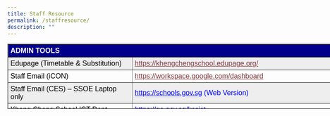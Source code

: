 ```yaml
---
title: Staff Resource
permalink: /staffresource/
description: ""
---
```

<table border="1" cellpadding="1" style="box-sizing: border-box; color: rgb(0, 0, 0); font-family: Signika, Arial, sans-serif; font-size: 16px; font-style: normal; font-variant-ligatures: normal; font-variant-caps: normal; font-weight: 400; letter-spacing: normal; orphans: 2; text-align: start; text-transform: none; white-space: normal; widows: 2; word-spacing: 0px; -webkit-text-stroke-width: 0px; text-decoration-thickness: initial; text-decoration-style: initial; text-decoration-color: initial; height: 148px; width: 744.052px;"><tbody style="box-sizing: border-box;"><tr style="box-sizing: border-box; height: 24px; background-color: darkblue;"><td colspan="2" style="box-sizing: border-box; padding: 5px; width: 735.052px; height: 24px;"><span style="box-sizing: border-box; font-size: 12pt; color: rgb(255, 255, 255); font-family: arial, helvetica, sans-serif;"><strong style="box-sizing: border-box; font-weight: bolder;color:white;">ADMIN TOOLS</strong></span></td></tr><tr style="box-sizing: border-box; background: rgb(238, 238, 238); height: 24px;"><td style="box-sizing: border-box; padding: 5px; width: 282px; height: 24px;"><span style="box-sizing: border-box; font-family: arial, helvetica, sans-serif; font-size: 12pt;">Edupage (Timetable &amp; Substitution)</span></td><td style="box-sizing: border-box; padding: 5px; width: 453.052px; height: 24px;"><span style="box-sizing: border-box; font-family: arial, helvetica, sans-serif; font-size: 12pt;"><a href="https://khengchengschool.edupage.org/" style="box-sizing: border-box; background-color: transparent; cursor: pointer; transition: all 0.25s ease-in-out 0s; color: rgb(128, 56, 61);">https://khengchengschool.edupage.org/</a></span></td></tr><tr style="box-sizing: border-box; height: 24px;"><td style="box-sizing: border-box; padding: 5px; width: 282px; height: 24px;"><span style="box-sizing: border-box; font-family: arial, helvetica, sans-serif; font-size: 12pt;">Staff Email (iCON)</span></td><td style="box-sizing: border-box; padding: 5px; width: 453.052px; height: 24px;"><span style="box-sizing: border-box; font-family: arial, helvetica, sans-serif; font-size: 12pt;"><a href="https://workspace.google.com/dashboard" target="_blank" rel="noopener noreferrer" style="box-sizing: border-box; background-color: transparent; cursor: pointer; transition: all 0.25s ease-in-out 0s; color: rgb(128, 56, 61);">https://workspace.google.com/dashboard</a></span></td></tr><tr style="box-sizing: border-box; background: rgb(238, 238, 238); height: 24px;"><td style="box-sizing: border-box; padding: 5px; width: 282px; height: 24px;"><span style="box-sizing: border-box; font-family: arial, helvetica, sans-serif; font-size: 12pt;">Staff Email (CES) – SSOE Laptop only</span></td><td style="box-sizing: border-box; padding: 5px; width: 453.052px; height: 24px;"><span style="box-sizing: border-box; font-family: arial, helvetica, sans-serif; font-size: 12pt;"><a href="https://schools.gov.sg/" target="_blank" rel="noopener noreferrer" style="box-sizing: border-box; background-color: transparent; cursor: pointer; transition: all 0.25s ease-in-out 0s; color: rgb(0, 0, 255);">https://schools.gov.sg</a><span style="box-sizing: border-box; color: rgb(0, 0, 255);">&nbsp;(Web Version)</span></span></td></tr><tr style="box-sizing: border-box; height: 24px;"><td style="box-sizing: border-box; padding: 5px; width: 282px; height: 24px;"><span style="box-sizing: border-box; font-family: arial, helvetica, sans-serif; font-size: 12pt;">Kheng Cheng School ICT Dept</span></td><td style="box-sizing: border-box; padding: 5px; width: 453.052px; height: 24px;"><span style="box-sizing: border-box; font-family: arial, helvetica, sans-serif; font-size: 12pt;"><a href="https://go.gov.sg/kcsict" style="box-sizing: border-box; background-color: transparent; cursor: pointer; transition: all 0.25s ease-in-out 0s; color: rgb(128, 56, 61);"><span style="box-sizing: border-box; color: rgb(0, 0, 255);">https://go.gov.sg/kcsict</span></a></span></td></tr><tr style="box-sizing: border-box; background: rgb(238, 238, 238); height: 24px;"><td style="box-sizing: border-box; padding: 5px; width: 282px; height: 24px;"><span style="box-sizing: border-box; font-family: arial, helvetica, sans-serif; font-size: 12pt;">Addition of Event/Activity into KCS Calendar</span></td><td style="box-sizing: border-box; padding: 5px; width: 453.052px; height: 24px;"><span style="box-sizing: border-box; font-family: arial, helvetica, sans-serif; font-size: 12pt;"><a href="https://go.gov.sg/kcs-calendar" target="_blank" rel="noopener" style="box-sizing: border-box; background-color: transparent; cursor: pointer; transition: all 0.25s ease-in-out 0s; color: rgb(128, 56, 61);">https://go.gov.sg/kcs-calendar</a></span></td></tr><tr style="box-sizing: border-box; height: 24px;"><td style="box-sizing: border-box; padding: 5px; width: 282px; height: 24px;"><span style="box-sizing: border-box; font-family: arial, helvetica, sans-serif; font-size: 12pt;">KCS Design Request Form</span></td><td style="box-sizing: border-box; padding: 5px; width: 453.052px; height: 24px;"><span style="box-sizing: border-box; font-family: arial, helvetica, sans-serif; font-size: 12pt;"><a href="https://tinyurl.com/KCSDesignrequestform" target="_blank" rel="noopener noreferrer" style="box-sizing: border-box; background-color: transparent; cursor: pointer; transition: all 0.25s ease-in-out 0s; color: rgb(128, 56, 61);"><span style="box-sizing: border-box; color: rgb(0, 0, 255);">https://tinyurl.com/KCSDesignrequestform</span></a></span></td></tr><tr style="box-sizing: border-box; background: rgb(238, 238, 238); height: 24px;"><td style="box-sizing: border-box; padding: 5px; width: 282px; height: 24px;"><span style="box-sizing: border-box; font-family: arial, helvetica, sans-serif; font-size: 12pt;">RBS (ICT Equipment Booking &amp;<br style="box-sizing: border-box;">Room Booking System)</span></td><td style="box-sizing: border-box; padding: 5px; width: 453.052px; height: 24px;"><span style="box-sizing: border-box; font-family: arial, helvetica, sans-serif; font-size: 12pt;"><a href="https://go.gov.sg/kcsrbs" target="_blank" rel="noopener noreferrer" style="box-sizing: border-box; background-color: transparent; cursor: pointer; transition: all 0.25s ease-in-out 0s; color: rgb(128, 56, 61);">https://go.gov.sg/kcsrbs</a></span></td></tr><tr style="box-sizing: border-box; height: 24px;"><td style="box-sizing: border-box; padding: 5px; width: 282px; height: 24px;"><span style="box-sizing: border-box; font-family: arial, helvetica, sans-serif; font-size: 12pt;">Accident Report</span></td><td style="box-sizing: border-box; padding: 5px; width: 453.052px; height: 24px;"><span style="box-sizing: border-box; font-family: arial, helvetica, sans-serif; font-size: 12pt;"><a href="http://bit.ly/KCSAccidentReport" target="_blank" rel="noopener noreferrer" style="box-sizing: border-box; background-color: transparent; cursor: pointer; transition: all 0.25s ease-in-out 0s; color: rgb(128, 56, 61);">http://bit.ly/KCSAccidentReport</a></span></td></tr><tr style="box-sizing: border-box; background: rgb(238, 238, 238); height: 24px;"><td style="box-sizing: border-box; padding: 5px; width: 282px; height: 24px;"><span style="box-sizing: border-box; font-family: arial, helvetica, sans-serif; font-size: 12pt;">Building &amp; Estate Fault Reporting</span></td><td style="box-sizing: border-box; padding: 5px; width: 453.052px; height: 24px;"><span style="box-sizing: border-box; font-family: arial, helvetica, sans-serif; color: rgb(0, 0, 255); font-size: 12pt;"><a href="https://go.gov.sg/buildingdefect" target="_blank" rel="noopener noreferrer" style="box-sizing: border-box; background-color: transparent; cursor: pointer; transition: all 0.25s ease-in-out 0s; color: rgb(0, 0, 255);">https://go.gov.sg/buildingdefect</a></span></td></tr><tr style="box-sizing: border-box; height: 24px;"><td style="box-sizing: border-box; padding: 5px; width: 282px; height: 24px;"><span style="box-sizing: border-box; font-family: arial, helvetica, sans-serif; font-size: 12pt;">MOE Intranet</span></td><td style="box-sizing: border-box; padding: 5px; width: 453.052px; height: 24px;"><span style="box-sizing: border-box; font-family: arial, helvetica, sans-serif; font-size: 12pt;"><a href="https://intranet.moe.gov.sg/" target="_blank" rel="noopener noreferrer" style="box-sizing: border-box; background-color: transparent; cursor: pointer; transition: all 0.25s ease-in-out 0s; color: rgb(128, 56, 61);"><span style="box-sizing: border-box; color: rgb(0, 0, 255);">https://intranet.moe.gov.sg/</span></a></span></td></tr><tr style="box-sizing: border-box; background: rgb(238, 238, 238); height: 24px;"><td style="box-sizing: border-box; padding: 5px; width: 282px; height: 24px;"><span style="box-sizing: border-box; font-family: arial, helvetica, sans-serif; font-size: 12pt;">OPAL2.0</span></td><td style="box-sizing: border-box; padding: 5px; width: 453.052px; height: 24px;"><span style="box-sizing: border-box; font-family: arial, helvetica, sans-serif; font-size: 12pt;"><a href="https://opal2.moe.edu.sg/" target="_blank" rel="noopener noreferrer" style="box-sizing: border-box; background-color: transparent; cursor: pointer; transition: all 0.25s ease-in-out 0s; color: rgb(128, 56, 61);">https://opal2.moe.edu.sg/</a></span></td></tr><tr style="box-sizing: border-box; height: 24px;"><td style="box-sizing: border-box; padding: 5px; width: 282px; height: 24px;"><span style="box-sizing: border-box; font-family: arial, helvetica, sans-serif; font-size: 12pt;">Parents Gateway</span></td><td style="box-sizing: border-box; padding: 5px; width: 453.052px; height: 24px;"><span style="box-sizing: border-box; font-family: arial, helvetica, sans-serif; font-size: 12pt;"><a href="https://pg.moe.edu.sg/" style="box-sizing: border-box; background-color: transparent; cursor: pointer; transition: all 0.25s ease-in-out 0s; color: rgb(128, 56, 61);"><span style="box-sizing: border-box; color:white);">https://pg.moe.edu.sg/</span></a></span></td></tr><tr style="box-sizing: border-box; background: rgb(238, 238, 238); height: 24px;"><td style="box-sizing: border-box; padding: 5px; width: 282px; height: 24px;"><span style="box-sizing: border-box; font-family: arial, helvetica, sans-serif; font-size: 12pt;">iExams</span></td><td style="box-sizing: border-box; padding: 5px; width: 453.052px; height: 24px;"><span style="box-sizing: border-box; font-family: arial, helvetica, sans-serif; font-size: 12pt;"><a href="https://iexams.seab.gov.sg/" style="box-sizing: border-box; background-color: transparent; cursor: pointer; transition: all 0.25s ease-in-out 0s; color: rgb(128, 56, 61);"><span style="box-sizing: border-box; color: rgb(0, 0, 255);">https://iexams.seab.gov.sg/</span></a></span></td></tr><tr style="box-sizing: border-box; height: 24px;"><td style="box-sizing: border-box; padding: 5px; width: 282px; height: 24px;"><span style="box-sizing: border-box; font-family: arial, helvetica, sans-serif; font-size: 12pt;">School Cockpit Homepage (Use Chrome/ Edge)</span></td><td style="box-sizing: border-box; padding: 5px; width: 453.052px; height: 24px;"><span style="box-sizing: border-box; font-family: arial, helvetica, sans-serif; font-size: 12pt;"><a href="https://schoolcockpit.moe.gov.sg/" style="box-sizing: border-box; background-color: transparent; cursor: pointer; transition: all 0.25s ease-in-out 0s; color: rgb(128, 56, 61);">https://schoolcockpit.moe.gov.sg</a></span></td></tr><tr style="box-sizing: border-box; background: rgb(238, 238, 238); height: 24px;"><td style="box-sizing: border-box; padding: 5px; width: 282px; height: 24px;"><span style="box-sizing: border-box; font-family: arial, helvetica, sans-serif; font-size: 12pt;">School Cockpit (Academic) (Use Chrome/ Edge)</span></td><td style="box-sizing: border-box; padding: 5px; width: 453.052px; height: 24px;"><span style="box-sizing: border-box; font-family: arial, helvetica, sans-serif; font-size: 12pt;"><a href="https://schoolcockpit.moe.gov.sg/academic" style="box-sizing: border-box; background-color: transparent; cursor: pointer; transition: all 0.25s ease-in-out 0s; color: rgb(128, 56, 61);">https://schoolcockpit.moe.gov.sg/academic</a></span></td></tr><tr style="box-sizing: border-box; height: 24px;"><td style="box-sizing: border-box; padding: 5px; width: 282px; height: 24px;"><span style="box-sizing: border-box; font-family: arial, helvetica, sans-serif; font-size: 12pt;">SC Mobile</span></td><td style="box-sizing: border-box; padding: 5px; width: 453.052px; height: 24px;"><span style="box-sizing: border-box; font-family: arial, helvetica, sans-serif; font-size: 12pt;"><a href="https://scmobile.moe.edu.sg/login" style="box-sizing: border-box; background-color: transparent; cursor: pointer; transition: all 0.25s ease-in-out 0s; color: rgb(128, 56, 61);"><span style="box-sizing: border-box; color: rgb(0, 0, 255);">https://scmobile.moe.edu.sg/login</span></a></span></td></tr><tr style="box-sizing: border-box; background: rgb(238, 238, 238); height: 23px;"><td style="box-sizing: border-box; padding: 5px; width: 282px; height: 23px;"><span style="box-sizing: border-box; font-family: arial, helvetica, sans-serif; font-size: 12pt;">SEMNET</span></td><td style="box-sizing: border-box; padding: 5px; width: 453.052px; height: 23px;"><span style="box-sizing: border-box; font-family: arial, helvetica, sans-serif; font-size: 12pt;"><a href="https://semss2.moe.gov.sg/Login/" target="_blank" rel="noopener noreferrer" style="box-sizing: border-box; background-color: transparent; cursor: pointer; transition: all 0.25s ease-in-out 0s; color: rgb(128, 56, 61);"><span style="box-sizing: border-box; color: rgb(0, 0, 255);">https://semss2.moe.gov.sg/Login/</span></a></span></td></tr><tr style="box-sizing: border-box; height: 24px;"><td style="box-sizing: border-box; padding: 5px; width: 282px; height: 24px;"><span style="box-sizing: border-box; font-family: arial, helvetica, sans-serif; font-size: 12pt;">HRP</span></td><td style="box-sizing: border-box; padding: 5px; width: 453.052px; height: 24px;"><span style="box-sizing: border-box; font-family: arial, helvetica, sans-serif; font-size: 12pt;"><a href="https://www.hrp.gov.sg/" style="box-sizing: border-box; background-color: transparent; cursor: pointer; transition: all 0.25s ease-in-out 0s; color: rgb(128, 56, 61);">https://www.hrp.gov.sg/</a></span></td></tr><tr style="box-sizing: border-box; background: rgb(238, 238, 238); height: 24px;"><td style="box-sizing: border-box; padding: 5px; width: 282px; height: 24px;"><span style="box-sizing: border-box; font-family: arial, helvetica, sans-serif; font-size: 12pt;">Form SG</span></td><td style="box-sizing: border-box; padding: 5px; width: 453.052px; height: 24px;"><span style="box-sizing: border-box; font-family: arial, helvetica, sans-serif; font-size: 12pt;"><a href="https://form.gov.sg/#!/" style="box-sizing: border-box; background-color: transparent; cursor: pointer; transition: all 0.25s ease-in-out 0s; color: rgb(128, 56, 61);">https://form.gov.sg</a></span></td></tr><tr style="box-sizing: border-box; height: 24px;"><td style="box-sizing: border-box; padding: 5px; width: 282px; height: 24px;"><span style="box-sizing: border-box; font-family: arial, helvetica, sans-serif; font-size: 12pt;">KCS SEN Resource</span></td><td style="box-sizing: border-box; padding: 5px; width: 453.052px; height: 24px;"><span style="box-sizing: border-box; font-family: arial, helvetica, sans-serif; font-size: 12pt;"><a href="https://go.gov.sg/kcssenresource" target="_blank" rel="noopener noreferrer" style="box-sizing: border-box; background-color: transparent; cursor: pointer; transition: all 0.25s ease-in-out 0s; color: rgb(128, 56, 61);">https://go.gov.sg/kcssenresource</a></span></td></tr><tr style="box-sizing: border-box; background: rgb(238, 238, 238); height: 24px;"><td style="box-sizing: border-box; padding: 5px; width: 282px; height: 24px;"><span style="box-sizing: border-box; font-family: arial, helvetica, sans-serif; font-size: 12pt;">KCS Memo (Tracking number)</span></td><td style="box-sizing: border-box; padding: 5px; width: 453.052px; height: 24px;"><span style="box-sizing: border-box; font-family: arial, helvetica, sans-serif; font-size: 12pt;"><a href="https://go.gov.sg/kcs-2023-memo" target="_blank" rel="noopener" style="box-sizing: border-box; background-color: transparent; cursor: pointer; transition: all 0.25s ease-in-out 0s; color: rgb(128, 56, 61);">https://go.gov.sg/kcs-2023-memo</a></span></td></tr><tr style="box-sizing: border-box; background-color: darkblue; height: 27px;"><td colspan="2" style="box-sizing: border-box; padding: 5px; width: 735.052px; height: 27px;"><span style="box-sizing: border-box; font-family: arial, helvetica, sans-serif; font-size: 12pt; color: rgb(255, 255, 255);"><strong style="box-sizing: border-box; font-weight: bolder;color:white;">EDUCATIONAL TOOLS</strong></span></td></tr><tr style="box-sizing: border-box; background: rgb(238, 238, 238); height: 24px;"><td style="box-sizing: border-box; padding: 5px; width: 282px; height: 24px;"><span style="box-sizing: border-box; font-family: arial, helvetica, sans-serif; font-size: 12pt;">Student Learning Space</span></td><td style="box-sizing: border-box; padding: 5px; width: 453.052px; height: 24px;"><span style="box-sizing: border-box; font-family: arial, helvetica, sans-serif; font-size: 12pt;"><a href="https://vle.learning.moe.edu.sg/" target="_blank" rel="noopener noreferrer" style="box-sizing: border-box; background-color: transparent; cursor: pointer; transition: all 0.25s ease-in-out 0s; color: rgb(128, 56, 61);"><span style="box-sizing: border-box; color: rgb(255, 0, 0);"><span style="box-sizing: border-box; color: rgb(0, 0, 255);">https://vle.learning.moe.edu.sg</span></span></a></span></td></tr><tr style="box-sizing: border-box; height: 24px;"><td style="box-sizing: border-box; padding: 5px; width: 282px; height: 24px;"><span style="box-sizing: border-box; font-family: arial, helvetica, sans-serif; font-size: 12pt;">McEduhub (MCOnline)</span></td><td style="box-sizing: border-box; padding: 5px; width: 453.052px; height: 24px;"><span style="box-sizing: border-box; font-family: arial, helvetica, sans-serif; font-size: 12pt;"><a href="https://www.mconline.sg/" target="_blank" rel="noopener noreferrer" style="box-sizing: border-box; background-color: transparent; cursor: pointer; transition: all 0.25s ease-in-out 0s; color: rgb(128, 56, 61);"><span style="box-sizing: border-box; color: rgb(0, 0, 255);">https://www.mconline.sg</span></a></span></td></tr><tr style="box-sizing: border-box; background: rgb(238, 238, 238); height: 24px;"><td style="box-sizing: border-box; padding: 5px; width: 282px; height: 24px;"><span style="box-sizing: border-box; font-family: arial, helvetica, sans-serif; font-size: 12pt;">Koobits</span></td><td style="box-sizing: border-box; padding: 5px; width: 453.052px; height: 24px;"><span style="box-sizing: border-box; font-family: arial, helvetica, sans-serif; font-size: 12pt;"><a href="http://www.koobits.com/" style="box-sizing: border-box; background-color: transparent; cursor: pointer; transition: all 0.25s ease-in-out 0s; color: rgb(128, 56, 61);">http://www.koobits.com</a></span></td></tr><tr style="box-sizing: border-box; height: 24px;"><td style="box-sizing: border-box; padding: 5px; width: 282px; height: 24px;"><span style="box-sizing: border-box; font-family: arial, helvetica, sans-serif; font-size: 12pt;">Ezhishi</span></td><td style="box-sizing: border-box; padding: 5px; width: 453.052px; height: 24px;"><span style="box-sizing: border-box; font-family: arial, helvetica, sans-serif; font-size: 12pt;"><a href="http://www.ezhishi.net/" target="_blank" rel="noopener noreferrer" style="box-sizing: border-box; background-color: transparent; cursor: pointer; transition: all 0.25s ease-in-out 0s; color: rgb(128, 56, 61);"><span style="box-sizing: border-box; color: rgb(0, 0, 255);">http://www.ezhishi.net</span></a></span></td></tr><tr style="box-sizing: border-box; background: rgb(238, 238, 238); height: 24px;"><td style="box-sizing: border-box; padding: 5px; width: 282px; height: 24px;"><span style="box-sizing: border-box; font-family: arial, helvetica, sans-serif; font-size: 12pt;">Padlet</span></td><td style="box-sizing: border-box; padding: 5px; width: 453.052px; height: 24px;"><span style="box-sizing: border-box; font-family: arial, helvetica, sans-serif; font-size: 12pt;"><a href="https://kcs.padlet.com/" target="_blank" rel="noopener noreferrer" style="box-sizing: border-box; background-color: transparent; cursor: pointer; transition: all 0.25s ease-in-out 0s; color: rgb(128, 56, 61);"><span style="box-sizing: border-box; color: rgb(0, 0, 255);">kcs.padlet.org</span></a></span></td></tr><tr style="box-sizing: border-box; height: 24px;"><td style="box-sizing: border-box; padding: 5px; width: 282px; height: 24px;"><span style="box-sizing: border-box; font-family: arial, helvetica, sans-serif; font-size: 12pt;">Moo-O</span></td><td style="box-sizing: border-box; padding: 5px; width: 453.052px; height: 24px;"><span style="box-sizing: border-box; font-family: arial, helvetica, sans-serif; font-size: 12pt;"><a href="http://www.plus.moo-o.com/accounts/login" style="box-sizing: border-box; background-color: transparent; cursor: pointer; transition: all 0.25s ease-in-out 0s; color: rgb(128, 56, 61);">http://www.plus.moo-o.com/accounts/login</a></span></td></tr><tr style="box-sizing: border-box; background: darkblue; height: 27px;"><td colspan="2" style="box-sizing: border-box; padding: 5px; width: 735.052px; height: 27px;"><span style="box-sizing: border-box; font-family: arial, helvetica, sans-serif; font-size: 12pt; "><strong style="box-sizing: border-box; font-weight: bolder;color:white;">SSOE2</strong></span></td></tr><tr style="box-sizing: border-box; height: 49px;"><td style="box-sizing: border-box; padding: 5px; width: 282px; height: 49px;"><span style="box-sizing: border-box; font-family: arial, helvetica, sans-serif; font-size: 12pt;">SSOE 2 Service Portal</span><br style="box-sizing: border-box;"><span style="box-sizing: border-box; font-family: arial, helvetica, sans-serif; font-size: 12pt;">(Submit Incident)</span></td><td style="box-sizing: border-box; padding: 5px; width: 453.052px; height: 49px;"><span style="box-sizing: border-box; font-family: arial, helvetica, sans-serif; font-size: 12pt;"><a href="https://ssoe2.moe.edu.sg/" target="_blank" rel="noopener noreferrer" style="box-sizing: border-box; background-color: transparent; cursor: pointer; transition: all 0.25s ease-in-out 0s; color: rgb(128, 56, 61);">https://ssoe2.moe.edu.sg</a></span></td></tr><tr style="box-sizing: border-box; background: rgb(238, 238, 238); height: 24px;"><td style="box-sizing: border-box; padding: 5px; width: 282px; height: 24px;"><span style="box-sizing: border-box; font-family: arial, helvetica, sans-serif; font-size: 12pt;">SSOE 2 MIMS (for staff)</span></td><td style="box-sizing: border-box; padding: 5px; width: 453.052px; height: 24px;"><span style="box-sizing: border-box; font-family: arial, helvetica, sans-serif; font-size: 12pt;"><a href="https://portal.mims.moe.gov.sg/" style="box-sizing: border-box; background-color: transparent; cursor: pointer; transition: all 0.25s ease-in-out 0s; color: rgb(128, 56, 61);">https://portal.mims.moe.gov.sg/</a></span></td></tr></tbody></table>